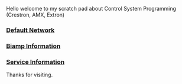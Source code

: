 Hello welcome to my scratch pad about Control System Programming (Crestron, AMX, Extron)

### [Default Network](/Network/readme.md)

### [Biamp Information](/Biamp/readme.md)

### [Service Information](/Service//readme.md)

Thanks for visiting.
